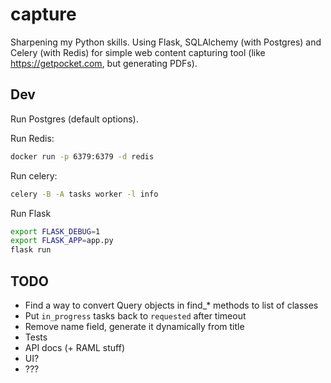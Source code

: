 # capture

Sharpening my Python skills. Using Flask, SQLAlchemy (with Postgres) and Celery (with Redis) for simple web content capturing tool (like https://getpocket.com, but generating PDFs).

## Dev

Run Postgres (default options).

Run Redis:

```bash
docker run -p 6379:6379 -d redis
```

Run celery:

```bash
celery -B -A tasks worker -l info
```

Run Flask

```bash
export FLASK_DEBUG=1
export FLASK_APP=app.py
flask run
```

## TODO

- Find a way to convert Query objects in find_* methods to list of classes
- Put `in_progress` tasks back to `requested` after timeout
- Remove name field, generate it dynamically from title
- Tests
- API docs (+ RAML stuff)
- UI?
- ???
